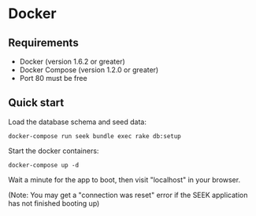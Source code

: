 # Docker

## Requirements
* Docker (version 1.6.2 or greater)
* Docker Compose (version 1.2.0 or greater)
* Port 80 must be free

## Quick start

Load the database schema and seed data:

    docker-compose run seek bundle exec rake db:setup

Start the docker containers:

    docker-compose up -d

Wait a minute for the app to boot, then visit "localhost" in your browser.

(Note: You may get a "connection was reset" error if the SEEK application has not finished booting up)
